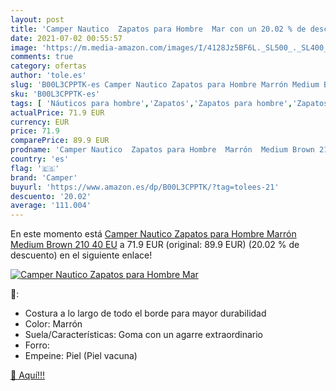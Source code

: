```yaml
---
layout: post
title: 'Camper Nautico  Zapatos para Hombre  Mar con un 20.02 % de descuento'
date: 2021-07-02 00:55:57
image: 'https://m.media-amazon.com/images/I/4128Jz5BF6L._SL500_._SL400_.jpg'
comments: true
category: ofertas
author: 'tole.es'
slug: 'B00L3CPPTK-es Camper Nautico Zapatos para Hombre Marrón Medium Brown 210...'
sku: 'B00L3CPPTK-es'
tags: [ 'Náuticos para hombre','Zapatos','Zapatos para hombre','Zapatos y complementos','camper','zapatos', ]
actualPrice: 71.9 EUR
currency: EUR
price: 71.9
comparePrice: 89.9 EUR
prodname: 'Camper Nautico  Zapatos para Hombre  Marrón  Medium Brown 210   40 EU'
country: 'es'
flag: '🇪🇸'
brand: 'Camper'
buyurl: 'https://www.amazon.es/dp/B00L3CPPTK/?tag=tolees-21'
descuento: '20.02'
average: '111.004'
---
```


En este momento está [Camper Nautico  Zapatos para Hombre  Marrón  Medium Brown 210   40 EU](https://www.amazon.es/dp/B00L3CPPTK/?tag=tolees-21) a 71.9 EUR (original: 89.9 EUR) (20.02 %  de descuento) en el siguiente enlace!

[![Camper Nautico  Zapatos para Hombre  Mar](https://m.media-amazon.com/images/I/4128Jz5BF6L._SL500_._SL400_.jpg)](https://www.amazon.es/dp/B00L3CPPTK/?tag=tolees-21)

🔎:

- Costura a lo largo de todo el borde para mayor durabilidad
- Color: Marrón
- Suela/Características: Goma con un agarre extraordinario
- Forro:
- Empeine: Piel (Piel vacuna)

[🛒 Aquí!!!](https://www.amazon.es/dp/B00L3CPPTK/?tag=tolees-21)
